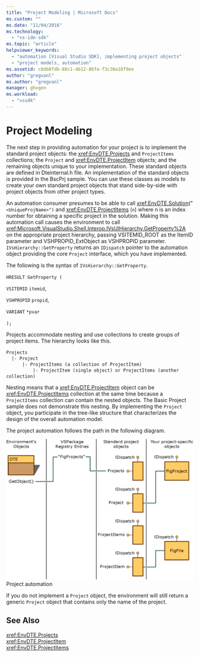 ```yaml
---
title: "Project Modeling | Microsoft Docs"
ms.custom: ""
ms.date: "11/04/2016"
ms.technology: 
  - "vs-ide-sdk"
ms.topic: "article"
helpviewer_keywords: 
  - "automation [Visual Studio SDK], implementing project objects"
  - "project models, automation"
ms.assetid: c8db8fdb-88c1-4b12-86fe-f3c30a18f9ee
author: "gregvanl"
ms.author: "gregvanl"
manager: ghogen
ms.workload: 
  - "vssdk"
---
```

# Project Modeling
The next step in providing automation for your project is to implement the standard project objects: the <xref:EnvDTE.Projects> and `ProjectItems` collections; the `Project` and <xref:EnvDTE.ProjectItem> objects; and the remaining objects unique to your implementation. These standard objects are defined in Dteinternal.h file. An implementation of the standard objects is provided in the BscPrj sample. You can use these classes as models to create your own standard project objects that stand side-by-side with project objects from other project types.  
  
 An automation consumer presumes to be able to call <xref:EnvDTE.Solution>("`<UniqueProjName>")` and <xref:EnvDTE.ProjectItems> (`n`) where n is an index number for obtaining a specific project in the solution. Making this automation call causes the environment to call <xref:Microsoft.VisualStudio.Shell.Interop.IVsUIHierarchy.GetProperty%2A> on the appropriate project hierarchy, passing VSITEMID_ROOT as the ItemID parameter and VSHPROPID_ExtObject as VSHPROPID parameter. `IVsHierarchy::GetProperty` returns an `IDispatch` pointer to the automation object providing the core `Project` interface, which you have implemented.  
  
 The following is the syntax of `IVsHierarchy::GetProperty`.  
  
 `HRESULT GetProperty (`  
  
 `VSITEMID` `itemid`,  
  
 `VSHPROPID` `propid`,  
  
 `VARIANT` `*pvar`  
  
 `);`  
  
 Projects accommodate nesting and use collections to create groups of project items. The hierarchy looks like this.  
  
```  
Projects  
  |- Project  
      |- ProjectItems (a collection of ProjectItem)  
          |- ProjectItem (single object) or ProjectItems (another collection)  
```  
  
 Nesting means that a <xref:EnvDTE.ProjectItem> object can be <xref:EnvDTE.ProjectItems> collection at the same time because a `ProjectItems` collection can contain the nested objects. The Basic Project sample does not demonstrate this nesting. By implementing the `Project` object, you participate in the tree-like structure that characterizes the design of the overall automation model.  
  
 The project automation follows the path in the following diagram.  
  
 ![Visual Studio Project Objects](../../extensibility/internals/media/projectobjects.gif "ProjectObjects")  
Project automation  
  
 If you do not implement a `Project` object, the environment will still return a generic `Project` object that contains only the name of the project.  
  
## See Also  
 <xref:EnvDTE.Projects>   
 <xref:EnvDTE.ProjectItem>   
 <xref:EnvDTE.ProjectItems>